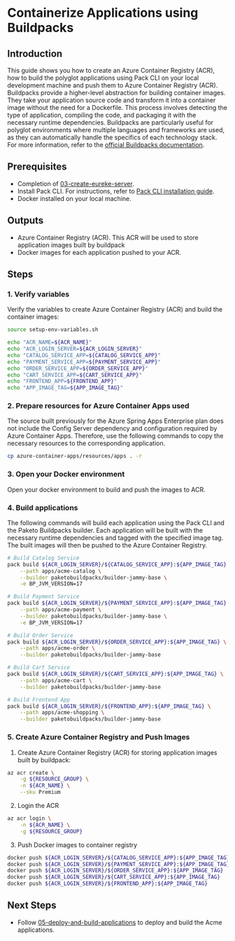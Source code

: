 # Containerize Applications using Buildpacks
## Introduction
This guide shows you how to create an Azure Container Registry (ACR), how to build the polyglot applications using Pack CLI on your local development machine and push them to Azure Container Registry (ACR).
Buildpacks provide a higher-level abstraction for building container images. They take your application source code and transform it into a container image without the need for a Dockerfile. This process involves detecting the type of application, compiling the code, and packaging it with the necessary runtime dependencies. Buildpacks are particularly useful for polyglot environments where multiple languages and frameworks are used, as they can automatically handle the specifics of each technology stack. For more information, refer to the [official Buildpacks documentation](https://buildpacks.io/docs/).

## Prerequisites
- Completion of  [03-create-eureke-server](./03-create-eureke-server.md).
- Install Pack CLI. For instructions, refer to [Pack CLI installation guide](https://buildpacks.io/docs/for-platform-operators/how-to/integrate-ci/pack/).
- Docker installed on your local machine.

## Outputs
- Azure Container Registry (ACR). This ACR will be used to store application images built by buildpack
- Docker images for each application pushed to your ACR.

## Steps

### 1. Verify variables
Verify the variables to create Azure Container Registry (ACR) and build the container images:
```bash
source setup-env-variables.sh

echo "ACR_NAME=${ACR_NAME}"
echo "ACR_LOGIN_SERVER=${ACR_LOGIN_SERVER}"
echo "CATALOG_SERVICE_APP=${CATALOG_SERVICE_APP}"
echo "PAYMENT_SERVICE_APP=${PAYMENT_SERVICE_APP}"
echo "ORDER_SERVICE_APP=${ORDER_SERVICE_APP}"
echo "CART_SERVICE_APP=${CART_SERVICE_APP}"
echo "FRONTEND_APP=${FRONTEND_APP}"
echo "APP_IMAGE_TAG=${APP_IMAGE_TAG}"
```

### 2. Prepare resources for Azure Container Apps used
The source built previously for the Azure Spring Apps Enterprise plan does not include the Config Server dependency and configuration required by Azure Container Apps. Therefore, use the following commands to copy the necessary resources to the corresponding application.
```bash
cp azure-container-apps/resources/apps . -r
```

### 3. Open your Docker environment
Open your docker environment to build and push the images to ACR.

### 4. Build applications
The following commands will build each application using the Pack CLI and the Paketo Buildpacks builder. Each application will be built with the necessary runtime dependencies and tagged with the specified image tag. The built images will then be pushed to the Azure Container Registry.
```bash
# Build Catalog Service
pack build ${ACR_LOGIN_SERVER}/${CATALOG_SERVICE_APP}:${APP_IMAGE_TAG} \
    --path apps/acme-catalog \
    --builder paketobuildpacks/builder-jammy-base \
    -e BP_JVM_VERSION=17

# Build Payment Service
pack build ${ACR_LOGIN_SERVER}/${PAYMENT_SERVICE_APP}:${APP_IMAGE_TAG} \
    --path apps/acme-payment \
    --builder paketobuildpacks/builder-jammy-base \
    -e BP_JVM_VERSION=17

# Build Order Service
pack build ${ACR_LOGIN_SERVER}/${ORDER_SERVICE_APP}:${APP_IMAGE_TAG} \
    --path apps/acme-order \
    --builder paketobuildpacks/builder-jammy-base

# Build Cart Service
pack build ${ACR_LOGIN_SERVER}/${CART_SERVICE_APP}:${APP_IMAGE_TAG} \
    --path apps/acme-cart \
    --builder paketobuildpacks/builder-jammy-base

# Build Frontend App
pack build ${ACR_LOGIN_SERVER}/${FRONTEND_APP}:${APP_IMAGE_TAG} \
    --path apps/acme-shopping \
    --builder paketobuildpacks/builder-jammy-base
```

### 5. Create Azure Container Registry and Push Images
1. Create Azure Container Registry (ACR) for storing application images built by buildpack:
```bash
az acr create \
    -g ${RESOURCE_GROUP} \
    -n ${ACR_NAME} \
    --sku Premium
```

2. Login the ACR
```bash
az acr login \
    -n ${ACR_NAME} \
    -g ${RESOURCE_GROUP}
```

3. Push Docker images to container registry
```bash
docker push ${ACR_LOGIN_SERVER}/${CATALOG_SERVICE_APP}:${APP_IMAGE_TAG}
docker push ${ACR_LOGIN_SERVER}/${PAYMENT_SERVICE_APP}:${APP_IMAGE_TAG}
docker push ${ACR_LOGIN_SERVER}/${ORDER_SERVICE_APP}:${APP_IMAGE_TAG}
docker push ${ACR_LOGIN_SERVER}/${CART_SERVICE_APP}:${APP_IMAGE_TAG}
docker push ${ACR_LOGIN_SERVER}/${FRONTEND_APP}:${APP_IMAGE_TAG}
```

## Next Steps

- Follow [05-deploy-and-build-applications](./05-deploy-and-build-applications.md) to deploy and build the Acme applications.